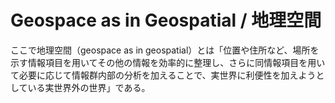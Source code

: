 # Geospace as in Geospatial / 地理空間

ここで地理空間（geospace as in geospatial）とは「位置や住所など、場所を示す情報項目を用いてその他の情報を効率的に整理し、さらに同情報項目を用いて必要に応じて情報群内部の分析を加えることで、実世界に利便性を加えようとしている実世界外の世界」である。
